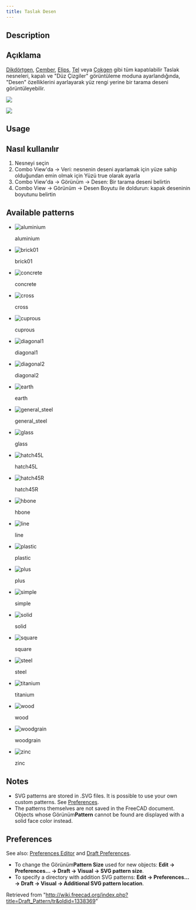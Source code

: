 ```yaml
---
title: Taslak Desen
---
```

## Description

## Açıklama

[Dikdörtgen](/Draft_Rectangle/tr "Draft Rectangle/tr"), [Çember](/Draft_Circle/tr "Draft Circle/tr"), [Elips](/Draft_Ellipse "Draft Ellipse"), [Tel](/Draft_Wire/tr "Draft Wire/tr") veya [Çokgen](/Draft_Polygon/tr "Draft Polygon/tr") gibi tüm kapatılabilir Taslak nesneleri, kapalı ve "Düz Çizgiler" görüntüleme moduna ayarlandığında, "Desen" özelliklerini ayarlayarak yüz rengi yerine bir tarama deseni görüntüleyebilir.

![](/images/DraftPatternSample.png)

![](/images/DraftPatternSample.png)

## Usage

## Nasıl kullanılır

1. Nesneyi seçin
2. Combo View'da → Veri: nesnenin deseni ayarlamak için yüze sahip olduğundan emin olmak için Yüzü true olarak ayarla
3. Combo View'da → Görünüm → Desen: Bir tarama deseni belirtin
4. Combo View → Görünüm → Desen Boyutu ile doldurun: kapak deseninin boyutunu belirtin

## Available patterns

* ![aluminium](/images/Aluminium.svg)

  aluminium
* ![brick01](/images/Brick01.svg)

  brick01
* ![concrete](/images/Concrete.svg)

  concrete
* ![cross](/images/Cross.svg)

  cross
* ![cuprous](/images/Cuprous.svg)

  cuprous
* ![diagonal1](/images/Diagonal1.svg)

  diagonal1
* ![diagonal2](/images/Diagonal2.svg)

  diagonal2
* ![earth](/images/Earth.svg)

  earth
* ![general_steel](/images/General_steel.svg)

  general\_steel
* ![glass](/images/Glass.svg)

  glass
* ![hatch45L](/images/Hatch45L.svg)

  hatch45L
* ![hatch45R](/images/Hatch45R.svg)

  hatch45R
* ![hbone](/images/Hbone.svg)

  hbone
* ![line](/images/Line.svg)

  line
* ![plastic](/images/Plastic.svg)

  plastic
* ![plus](/images/Plus.svg)

  plus
* ![simple](/images/Simple.svg)

  simple
* ![solid](/images/Solid.svg)

  solid
* ![square](/images/Square.svg)

  square
* ![steel](/images/Steel.svg)

  steel
* ![titanium](/images/Titanium.svg)

  titanium
* ![wood](/images/Wood.svg)

  wood
* ![woodgrain](/images/Woodgrain.svg)

  woodgrain
* ![zinc](/images/Zinc.svg)

  zinc

## Notes

* SVG patterns are stored in .SVG files. It is possible to use your own custom patterns. See [Preferences](#Preferences).
* The patterns themselves are not saved in the FreeCAD document. Objects whose Görünüm**Pattern** cannot be found are displayed with a solid face color instead.

## Preferences

See also: [Preferences Editor](/Preferences_Editor "Preferences Editor") and [Draft Preferences](/Draft_Preferences "Draft Preferences").

* To change the Görünüm**Pattern Size** used for new objects: **Edit → Preferences... → Draft → Visual → SVG pattern size**.
* To specify a directory with addition SVG patterns: **Edit → Preferences... → Draft → Visual → Additional SVG pattern location**.

Retrieved from "<http://wiki.freecad.org/index.php?title=Draft_Pattern/tr&oldid=1338369>"